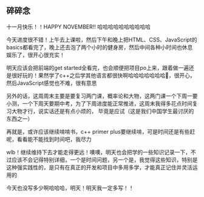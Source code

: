 ## 碎碎念
十一月快乐！！HAPPY NOVEMBER!! 哈哈哈哈哈哈哈哈哈哈

今天进度很不错！上午去上课啦，然后下午和晚上把HTML、CSS、JavaScript的basics都看完了，晚上还去泡了两个小时的健身房，然后中间各种小时间也休息娱乐了，很开心很充实！

明天应该会把前端的get started全看完，也会顺便把项目po上来，跟着做一遍还是很好玩的！果然学了c++之后学其他语言都很快啊哈哈哈哈哈哈哈🤣，很开心，然后JavaScript感觉也不难，很有意思

另外的话，这周周末主要是要复习两门课，概率论和大物，这两门课一个下周一要小测，一个下周天要期中考，为了下周进度能正常推进，这周末我得多花点时间复习大物才行，说实话还是有点小烦的， 毕竟是应试（这是我们中国学生最讨厌的东西之一）

再就是，或许应该继续啃啃书，c++ primer plus要继续啃，可是时间还是有些赶呢，看看能不能找到时间吧，我尽力

wlb！继续维持下去才能走得更远！噢噢，明天也会把学的一些知识记录一下，不过应该不会记得特别详细，一个是时间问题，另一个是，我觉得这些知识，特别是这种强实践性的，是只有在真正的开发和项目中多用多学，才能真正记住并灵活运用的

今天也没写多少啊哈哈哈，明天！明天我一定多写！！
